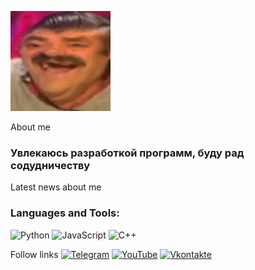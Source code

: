 ![Header](https://github.com/DmitryVasilev-nop/DmitryVasilev-nop/blob/main/assets/5892688.160.gif)

About me
### Увлекаюсь разработкой программ, буду рад содудничеству
Latest news about me

### Languages and Tools:
![Python](https://img.shields.io/badge/-python-090909?style=for-the-badge&logo=py&logoColor=47C5FB)
![JavaScript](https://img.shields.io/badge/-JavaScript-090909?style=for-the-badge&logo=JavaScript&logoColor=E9D54D)
![C++](https://img.shields.io/badge/-C++-090909?style=for-the-badge&logo=C%2b%2b&logoColor=6296CC)

Follow links
[![Telegram](https://img.shields.io/badge/-Telegram-090909?style=for-the-badge&logo=telegram&logoColor=27A0D9)]('ссылка')
[![YouTube](https://img.shields.io/badge/-YouTube-090909?style=for-the-badge&logo=YouTube&logoColor=FF0000)]("Ссылка")
[![Vkontakte](https://img.shields.io/badge/-Vkontakte-090909?style=for-the-badge&logo=Vk&logoColor=4F7DB3)]("Ссылка")
